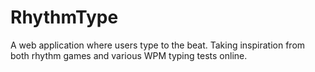 # RhythmType
A web application where users type to the beat. Taking inspiration from both rhythm games and various WPM typing tests online.
